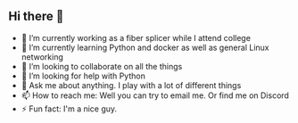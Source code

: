 ## Hi there 👋

<!--
**RaneyDazed/RaneyDazed** is a ✨ _special_ ✨ repository because its `README.md` (this file) appears on your GitHub profile.

Here are some ideas to get you started:
-->

- 🔭 I’m currently working as a fiber splicer while I attend college
- 🌱 I’m currently learning Python and docker as well as general Linux networking
- 👯 I’m looking to collaborate on all the things
- 🤔 I’m looking for help with Python
- 💬 Ask me about anything. I play with a lot of different things
- 📫 How to reach me: Well you can try to email me. Or find me on Discord
- ⚡ Fun fact: I'm a nice guy. 

